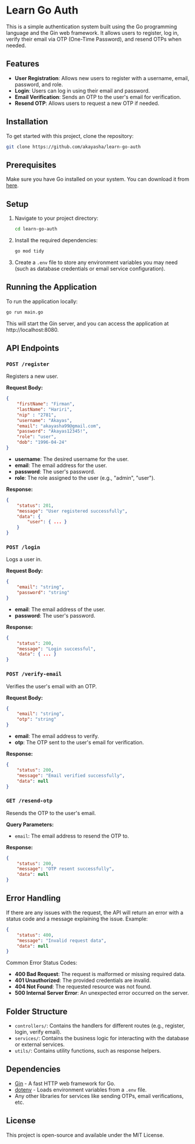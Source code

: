 # Learn Go Auth

This is a simple authentication system built using the Go programming language and the Gin web framework. It allows users to register, log in, verify their email via OTP (One-Time Password), and resend OTPs when needed.

## Features

- **User Registration**: Allows new users to register with a username, email, password, and role.
- **Login**: Users can log in using their email and password.
- **Email Verification**: Sends an OTP to the user's email for verification.
- **Resend OTP**: Allows users to request a new OTP if needed.

## Installation

To get started with this project, clone the repository:

```bash
git clone https://github.com/akayasha/learn-go-auth
```

## Prerequisites

Make sure you have Go installed on your system. You can download it from [here](https://golang.org/dl/).

## Setup

1. Navigate to your project directory:
   ```bash
   cd learn-go-auth
   ```

2. Install the required dependencies:
   ```bash
   go mod tidy
   ```

3. Create a `.env` file to store any environment variables you may need (such as database credentials or email service configuration).

## Running the Application

To run the application locally:

```bash
go run main.go
```

This will start the Gin server, and you can access the application at http://localhost:8080.

## API Endpoints

### `POST /register`

Registers a new user.

**Request Body:**
```json
{
    "firstName": "Firman",
    "lastName": "Hariri",
    "nip" : "2781",
    "username": "Akayas",
    "email": "akayasha99@gmail.com",
    "password": "Akayas12345!",
    "role": "user",
    "dob": "1996-04-24"
}

```

- **username**: The desired username for the user.
- **email**: The email address for the user.
- **password**: The user's password.
- **role**: The role assigned to the user (e.g., "admin", "user").

**Response:**
```json
{
    "status": 201,
    "message": "User registered successfully",
    "data": {
        "user": { ... }
    }
}
```

### `POST /login`

Logs a user in.

**Request Body:**
```json
{
    "email": "string",
    "password": "string"
}
```

- **email**: The email address of the user.
- **password**: The user's password.

**Response:**
```json
{
    "status": 200,
    "message": "Login successful",
    "data": { ... }
}
```

### `POST /verify-email`

Verifies the user's email with an OTP.

**Request Body:**
```json
{
    "email": "string",
    "otp": "string"
}
```

- **email**: The email address to verify.
- **otp**: The OTP sent to the user's email for verification.

**Response:**
```json
{
    "status": 200,
    "message": "Email verified successfully",
    "data": null
}
```

### `GET /resend-otp`

Resends the OTP to the user's email.

**Query Parameters:**
- `email`: The email address to resend the OTP to.

**Response:**
```json
{
    "status": 200,
    "message": "OTP resent successfully",
    "data": null
}
```

## Error Handling

If there are any issues with the request, the API will return an error with a status code and a message explaining the issue. Example:

```json
{
    "status": 400,
    "message": "Invalid request data",
    "data": null
}
```

Common Error Status Codes:
- **400 Bad Request**: The request is malformed or missing required data.
- **401 Unauthorized**: The provided credentials are invalid.
- **404 Not Found**: The requested resource was not found.
- **500 Internal Server Error**: An unexpected error occurred on the server.

## Folder Structure

- `controllers/`: Contains the handlers for different routes (e.g., register, login, verify email).
- `services/`: Contains the business logic for interacting with the database or external services.
- `utils/`: Contains utility functions, such as response helpers.

## Dependencies

- [Gin](https://github.com/gin-gonic/gin) - A fast HTTP web framework for Go.
- [dotenv](https://github.com/joho/godotenv) - Loads environment variables from a `.env` file.
- Any other libraries for services like sending OTPs, email verifications, etc.

## License

This project is open-source and available under the MIT License.
